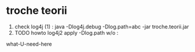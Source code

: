 # troche teorii

1. check log4j (1) : java -Dlog4j.debug -Dlog.path=abc -jar troche.teorii.jar
1. TODO howto log4j2 apply -Dlog.path w/o :
  <Properties>
    <Property name="log.path">what-U-need-here</Property>
  </Properties> 